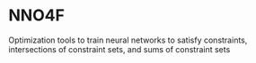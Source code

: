# NNO4F
Optimization tools to train neural networks to satisfy constraints, intersections of constraint sets, and sums of constraint sets
